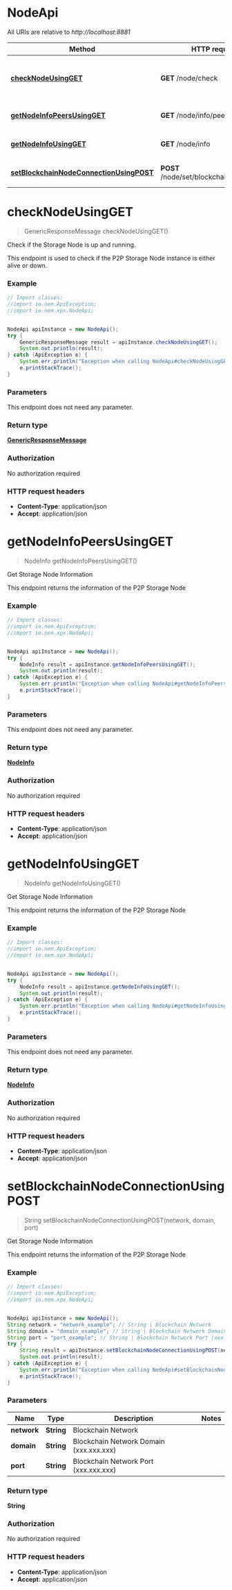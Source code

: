 # NodeApi

All URIs are relative to *http://localhost:8881*

Method | HTTP request | Description
------------- | ------------- | -------------
[**checkNodeUsingGET**](NodeApi.md#checkNodeUsingGET) | **GET** /node/check | Check if the Storage Node is up and running.
[**getNodeInfoPeersUsingGET**](NodeApi.md#getNodeInfoPeersUsingGET) | **GET** /node/info/peers | Get Storage Node Information
[**getNodeInfoUsingGET**](NodeApi.md#getNodeInfoUsingGET) | **GET** /node/info | Get Storage Node Information
[**setBlockchainNodeConnectionUsingPOST**](NodeApi.md#setBlockchainNodeConnectionUsingPOST) | **POST** /node/set/blockchain/connection | Get Storage Node Information


<a name="checkNodeUsingGET"></a>
# **checkNodeUsingGET**
> GenericResponseMessage checkNodeUsingGET()

Check if the Storage Node is up and running.

This endpoint is used to check if the P2P Storage Node instance is either alive or down.

### Example
```java
// Import classes:
//import io.nem.ApiException;
//import io.nem.xpx.NodeApi;


NodeApi apiInstance = new NodeApi();
try {
    GenericResponseMessage result = apiInstance.checkNodeUsingGET();
    System.out.println(result);
} catch (ApiException e) {
    System.err.println("Exception when calling NodeApi#checkNodeUsingGET");
    e.printStackTrace();
}
```

### Parameters
This endpoint does not need any parameter.

### Return type

[**GenericResponseMessage**](GenericResponseMessage.md)

### Authorization

No authorization required

### HTTP request headers

 - **Content-Type**: application/json
 - **Accept**: application/json

<a name="getNodeInfoPeersUsingGET"></a>
# **getNodeInfoPeersUsingGET**
> NodeInfo getNodeInfoPeersUsingGET()

Get Storage Node Information

This endpoint returns the information of the P2P Storage Node

### Example
```java
// Import classes:
//import io.nem.ApiException;
//import io.nem.xpx.NodeApi;


NodeApi apiInstance = new NodeApi();
try {
    NodeInfo result = apiInstance.getNodeInfoPeersUsingGET();
    System.out.println(result);
} catch (ApiException e) {
    System.err.println("Exception when calling NodeApi#getNodeInfoPeersUsingGET");
    e.printStackTrace();
}
```

### Parameters
This endpoint does not need any parameter.

### Return type

[**NodeInfo**](NodeInfo.md)

### Authorization

No authorization required

### HTTP request headers

 - **Content-Type**: application/json
 - **Accept**: application/json

<a name="getNodeInfoUsingGET"></a>
# **getNodeInfoUsingGET**
> NodeInfo getNodeInfoUsingGET()

Get Storage Node Information

This endpoint returns the information of the P2P Storage Node

### Example
```java
// Import classes:
//import io.nem.ApiException;
//import io.nem.xpx.NodeApi;


NodeApi apiInstance = new NodeApi();
try {
    NodeInfo result = apiInstance.getNodeInfoUsingGET();
    System.out.println(result);
} catch (ApiException e) {
    System.err.println("Exception when calling NodeApi#getNodeInfoUsingGET");
    e.printStackTrace();
}
```

### Parameters
This endpoint does not need any parameter.

### Return type

[**NodeInfo**](NodeInfo.md)

### Authorization

No authorization required

### HTTP request headers

 - **Content-Type**: application/json
 - **Accept**: application/json

<a name="setBlockchainNodeConnectionUsingPOST"></a>
# **setBlockchainNodeConnectionUsingPOST**
> String setBlockchainNodeConnectionUsingPOST(network, domain, port)

Get Storage Node Information

This endpoint returns the information of the P2P Storage Node

### Example
```java
// Import classes:
//import io.nem.ApiException;
//import io.nem.xpx.NodeApi;


NodeApi apiInstance = new NodeApi();
String network = "network_example"; // String | Blockchain Network
String domain = "domain_example"; // String | Blockchain Network Domain (xxx.xxx.xxx)
String port = "port_example"; // String | Blockchain Network Port (xxx.xxx.xxx)
try {
    String result = apiInstance.setBlockchainNodeConnectionUsingPOST(network, domain, port);
    System.out.println(result);
} catch (ApiException e) {
    System.err.println("Exception when calling NodeApi#setBlockchainNodeConnectionUsingPOST");
    e.printStackTrace();
}
```

### Parameters

Name | Type | Description  | Notes
------------- | ------------- | ------------- | -------------
 **network** | **String**| Blockchain Network |
 **domain** | **String**| Blockchain Network Domain (xxx.xxx.xxx) |
 **port** | **String**| Blockchain Network Port (xxx.xxx.xxx) |

### Return type

**String**

### Authorization

No authorization required

### HTTP request headers

 - **Content-Type**: application/json
 - **Accept**: application/json

